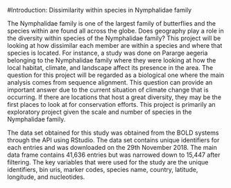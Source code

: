#Introduction: Dissimilarity within species in Nymphalidae family  

The Nymphalidae family is one of the largest family of butterflies and the species within are found all across the globe. Does geography play a role in the diversity within species of the Nymphalidae family? This project will be looking at how dissimilar each member are within a species and where that species is located. For instance, a study was done on Pararge aegeria belonging to the Nymphalidae family where they were looking at how the local habitat, climate, and landscape affect its presence in the area. The question for this project will be regarded as a biological one where the main analysis comes from sequence alignment. This question can provide an important answer due to the current situation of climate change that is occurring. If there are locations that host a great diversity, they may be the first places to look at for conservation efforts. This project is primarily an exploratory project given the scale and number of species in the Nymphalidae family.  

The data set obtained for this study was obtained from the BOLD systems through the API using RStudio. The data set contains unique identifiers for each entries and was downloaded on the 29th November 2018. The main data frame contains 41,636 entries but was narrowed down to 15,447 after filtering. The key variables that were used for the study are the unique identifiers, bin uris, marker codes, species name, country, latitude, longitude, and nucleotides.    

 
